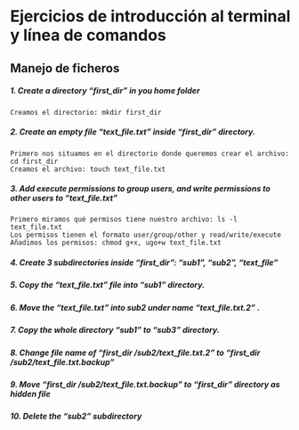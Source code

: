 # Ejercicios de introducción al terminal y línea de comandos

## Manejo de ficheros

##### 1. Create a directory “first_dir” in you home folder
    Creamos el directorio: mkdir first_dir
    
##### 2. Create an empty file “text_file.txt” inside “first_dir” directory. 

    Primero nos situamos en el directorio donde queremos crear el archivo: cd first_dir
    Creamos el archivo: touch text_file.txt

##### 3. Add execute permissions to group users, and write permissions to other users to “text_file.txt”

    Primero miramos qué permisos tiene nuestro archivo: ls -l text_file.txt
    Los permisos tienen el formato user/group/other y read/write/execute
    Añadimos los permisos: chmod g+x, ugo+w text_file.txt


##### 4. Create 3 subdirectories inside “first_dir”: “sub1”, “sub2”, “text_file” 

##### 5. Copy the “text_file.txt” file into “sub1” directory.

##### 6. Move the “text_file.txt” into sub2 under name “text_file.txt.2” . 

##### 7. Copy the whole directory “sub1” to “sub3” directory. 

##### 8. Change file name of “first_dir /sub2/text_file.txt.2” to “first_dir /sub2/text_file.txt.backup”

##### 9. Move “first_dir /sub2/text_file.txt.backup” to “first_dir” directory as hidden file

##### 10. Delete the “sub2” subdirectory

